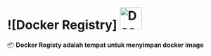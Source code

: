 # ![Docker Registry] <img src="https://www.docker.com/wp-content/uploads/2022/03/Moby-logo.png" alt="Docker" width="50">
📦 **Docker Registy adalah tempat untuk menyimpan docker image**  